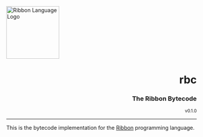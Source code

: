 <div align="left">
  <img style="height: 10em"
       alt="Ribbon Language Logo"
       src="https://ribbon-lang.github.io/images/logo_full.svg"
       />
</div>

<div align="right">
  <h1>rbc</h1>
  <h3>The Ribbon Bytecode</h3>
  <sup>v0.1.0</sup>
</div>

---

This is the bytecode implementation for the
[Ribbon](https://ribbon-lang.github.io) programming language.
